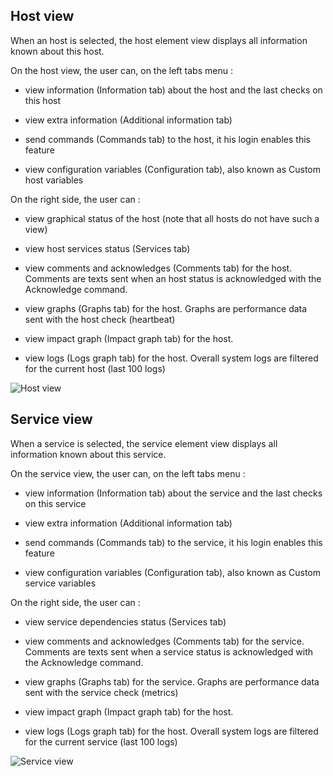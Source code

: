 ## Host view
When an host is selected, the host element view displays all information known about this host.

On the host view, the user can, on the left tabs menu : 

- view information (Information tab) about the host and the last checks on this host

- view extra information (Additional information tab) 

- send commands (Commands tab) to the host, it his login enables this feature

- view configuration variables (Configuration tab), also known as Custom host variables


On the right side, the user can : 

- view graphical status of the host (note that all hosts do not have such a view)

- view host services status (Services tab) 

- view comments and acknowledges (Comments tab) for the host. Comments are texts sent when an host status is acknowledged with the Acknowledge command.

- view graphs (Graphs tab) for the host. Graphs are performance data sent with the host check (heartbeat)

- view impact graph (Impact graph tab) for the host. 

- view logs (Logs graph tab) for the host. Overall system logs are filtered for the current host (last 100 logs)


![Host view](./Capture10.JPG "Host view")


## Service view
When a service is selected, the service element view displays all information known about this service.

On the service view, the user can, on the left tabs menu : 

- view information (Information tab) about the service and the last checks on this service

- view extra information (Additional information tab) 

- send commands (Commands tab) to the service, it his login enables this feature

- view configuration variables (Configuration tab), also known as Custom service variables


On the right side, the user can : 

- view service dependencies status (Services tab) 

- view comments and acknowledges (Comments tab) for the service. Comments are texts sent when a service status is acknowledged with the Acknowledge command.

- view graphs (Graphs tab) for the service. Graphs are performance data sent with the service check (metrics)

- view impact graph (Impact graph tab) for the host. 

- view logs (Logs graph tab) for the host. Overall system logs are filtered for the current service (last 100 logs)


![Service view](./Capture11.JPG "Service view")
